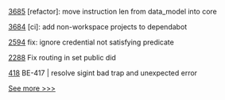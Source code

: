 
[3685](https://github.com/hyperledger/iroha/pull/3685) [refactor]: move instruction len from data_model into core

[3684](https://github.com/hyperledger/iroha/pull/3684) [ci]: add non-workspace projects to dependabot

[2594](https://github.com/hyperledger/indy-sdk/pull/2594) fix: ignore credential not satisfying predicate

[2288](https://github.com/hyperledger/aries-cloudagent-python/pull/2288) Fix routing in set public did

[418](https://github.com/hyperledger-labs/blockchain-explorer/pull/418) BE-417 | resolve sigint bad trap and unexpected error


[See more >>>](https://start-here.hyperledger.org/pull-requests)
